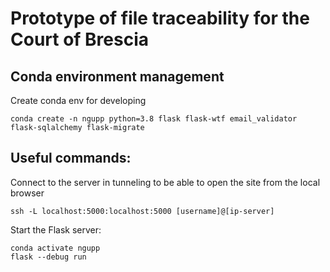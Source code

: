 # Prototype of file traceability for the Court of Brescia

## Conda environment management


Create conda env for developing
```console
conda create -n ngupp python=3.8 flask flask-wtf email_validator flask-sqlalchemy flask-migrate
```

## Useful commands:

Connect to the server in tunneling to be able to open the site from the local browser
```console
ssh -L localhost:5000:localhost:5000 [username]@[ip-server]
```



Start the Flask server:
```console
conda activate ngupp
flask --debug run
```


